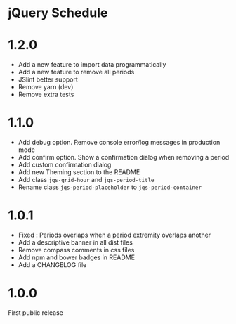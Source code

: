 # jQuery Schedule

# 1.2.0
* Add a new feature to import data programmatically
* Add a new feature to remove all periods
* JSlint better support
* Remove yarn (dev)
* Remove extra tests

# 1.1.0
* Add debug option. Remove console error/log messages in production mode 
* Add confirm option. Show a confirmation dialog when removing a period
* Add custom confirmation dialog
* Add new Theming section to the README
* Add class `jqs-grid-hour` and `jqs-period-title`
* Rename class `jqs-period-placeholder` to `jqs-period-container`

# 1.0.1

* Fixed : Periods overlaps when a period extremity overlaps another
* Add a descriptive banner in all dist files
* Remove compass comments in css files
* Add npm and bower badges in README
* Add a CHANGELOG file

# 1.0.0

First public release
